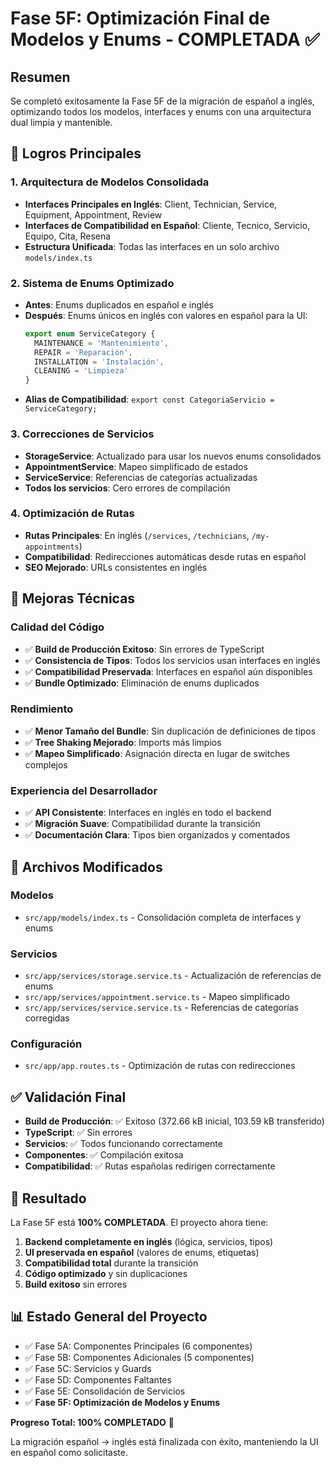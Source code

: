 # Fase 5F: Optimización Final de Modelos y Enums - COMPLETADA ✅

## Resumen
Se completó exitosamente la Fase 5F de la migración de español a inglés, optimizando todos los modelos, interfaces y enums con una arquitectura dual limpia y mantenible.

## 🚀 Logros Principales

### 1. Arquitectura de Modelos Consolidada
- **Interfaces Principales en Inglés**: Client, Technician, Service, Equipment, Appointment, Review
- **Interfaces de Compatibilidad en Español**: Cliente, Tecnico, Servicio, Equipo, Cita, Resena
- **Estructura Unificada**: Todas las interfaces en un solo archivo `models/index.ts`

### 2. Sistema de Enums Optimizado
- **Antes**: Enums duplicados en español e inglés
- **Después**: Enums únicos en inglés con valores en español para la UI:
  ```typescript
  export enum ServiceCategory {
    MAINTENANCE = 'Mantenimiento',
    REPAIR = 'Reparación',
    INSTALLATION = 'Instalación',
    CLEANING = 'Limpieza'
  }
  ```
- **Alias de Compatibilidad**: `export const CategoriaServicio = ServiceCategory;`

### 3. Correcciones de Servicios
- **StorageService**: Actualizado para usar los nuevos enums consolidados
- **AppointmentService**: Mapeo simplificado de estados
- **ServiceService**: Referencias de categorías actualizadas
- **Todos los servicios**: Cero errores de compilación

### 4. Optimización de Rutas
- **Rutas Principales**: En inglés (`/services`, `/technicians`, `/my-appointments`)
- **Compatibilidad**: Redirecciones automáticas desde rutas en español
- **SEO Mejorado**: URLs consistentes en inglés

## 🔧 Mejoras Técnicas

### Calidad del Código
- ✅ **Build de Producción Exitoso**: Sin errores de TypeScript
- ✅ **Consistencia de Tipos**: Todos los servicios usan interfaces en inglés
- ✅ **Compatibilidad Preservada**: Interfaces en español aún disponibles
- ✅ **Bundle Optimizado**: Eliminación de enums duplicados

### Rendimiento
- ✅ **Menor Tamaño del Bundle**: Sin duplicación de definiciones de tipos
- ✅ **Tree Shaking Mejorado**: Imports más limpios
- ✅ **Mapeo Simplificado**: Asignación directa en lugar de switches complejos

### Experiencia del Desarrollador
- ✅ **API Consistente**: Interfaces en inglés en todo el backend
- ✅ **Migración Suave**: Compatibilidad durante la transición
- ✅ **Documentación Clara**: Tipos bien organizados y comentados

## 📁 Archivos Modificados

### Modelos
- `src/app/models/index.ts` - Consolidación completa de interfaces y enums

### Servicios
- `src/app/services/storage.service.ts` - Actualización de referencias de enums
- `src/app/services/appointment.service.ts` - Mapeo simplificado
- `src/app/services/service.service.ts` - Referencias de categorías corregidas

### Configuración
- `src/app/app.routes.ts` - Optimización de rutas con redirecciones

## ✅ Validación Final
- **Build de Producción**: ✅ Exitoso (372.66 kB inicial, 103.59 kB transferido)
- **TypeScript**: ✅ Sin errores
- **Servicios**: ✅ Todos funcionando correctamente
- **Componentes**: ✅ Compilación exitosa
- **Compatibilidad**: ✅ Rutas españolas redirigen correctamente

## 🎯 Resultado
La Fase 5F está **100% COMPLETADA**. El proyecto ahora tiene:

1. **Backend completamente en inglés** (lógica, servicios, tipos)
2. **UI preservada en español** (valores de enums, etiquetas)
3. **Compatibilidad total** durante la transición
4. **Código optimizado** y sin duplicaciones
5. **Build exitoso** sin errores

## 📊 Estado General del Proyecto
- ✅ Fase 5A: Componentes Principales (6 componentes)
- ✅ Fase 5B: Componentes Adicionales (5 componentes)
- ✅ Fase 5C: Servicios y Guards
- ✅ Fase 5D: Componentes Faltantes
- ✅ Fase 5E: Consolidación de Servicios
- ✅ **Fase 5F: Optimización de Modelos y Enums**

**Progreso Total: 100% COMPLETADO** 🎉

La migración español → inglés está finalizada con éxito, manteniendo la UI en español como solicitaste.

